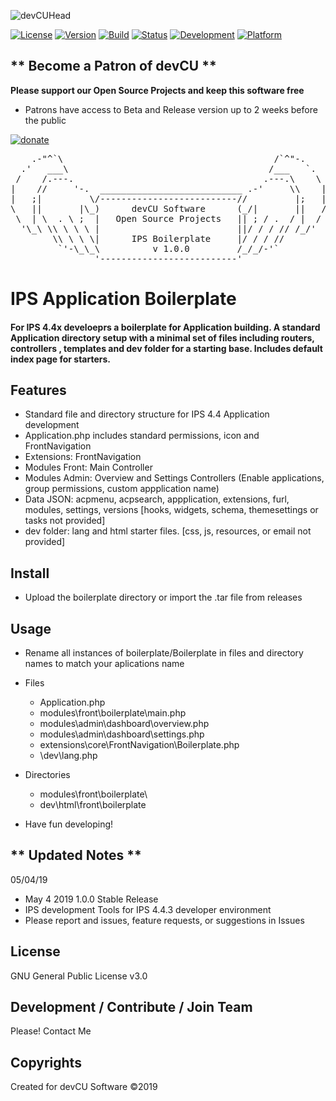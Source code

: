 ![devCUHead](https://www.devcu.net/mediasrc/githubhead_2.gif?V=1.4)

[![License](https://img.shields.io/badge/License-GNUv3-important.svg)](https://github.com/WXdisco/IPS-localWX/blob/master/LICENSE)
[![Version](https://img.shields.io/badge/Version-1.0.0-ff69b4.svg)](https://www.devcu.com/forums/devcu-tracker/)
[![Build](https://img.shields.io/badge/Build-Stable-blueviolet.svg)](https://www.devcu.com/forums/devcu-tracker/)
[![Status](https://img.shields.io/badge/Status-Complete-critical.svg)](https://www.devcu.com/forums/devcu-tracker/)
[![Development](https://img.shields.io/badge/Development-Active-success.svg)](https://www.devcu.com/forums/devcu-tracker/)
[![Platform](https://img.shields.io/badge/Platform-IPS4.4+-blue.svg)](https://www.devcu.com/forums/devcu-tracker/)

## ** Become a Patron of devCU **
	
**Please support our Open Source Projects and keep this software free**

- Patrons have access to Beta and Release version up to 2 weeks before the public

[![donate](https://www.devcu.net/mediasrc/become_a_patron_button.png)](https://www.patreon.com/devcu/)

    
<pre>
    .-"^`\                                        /`^"-.
  .'   ___\                                      /___   `.
 /    /.---.                                    .---.\    \
|    //     '-.  ___________________________ .-'     \\    |
|   ;|         \/--------------------------//         |;   |
\   ||       |\_)      devCU Software      (_/|       ||   /
 \  | \  . \ ;  |   Open Source Projects   || ; / .  / |  /
  '\_\ \\ \ \ \ |                          ||/ / / // /_/'
        \\ \ \ \|      IPS Boilerplate     |/ / / //
         `'-\_\_\          v 1.0.0         /_/_/-'`
                '--------------------------'
</pre>

# IPS Application Boilerplate

#### For IPS 4.4x develoeprs a boilerplate for Application building. A standard Application directory setup with a minimal set of files including routers, controllers , templates and dev folder for a starting base. Includes default index page for starters.

## Features

- Standard file and directory structure for IPS 4.4 Application development
- Application.php includes standard permissions, icon and FrontNavigation
- Extensions: FrontNavigation
- Modules Front: Main Controller
- Modules Admin: Overview and Settings Controllers (Enable applications, group permissions, custom appplication name)
- Data JSON: acpmenu, acpsearch, appplication, extensions, furl, modules, settings, versions [hooks, widgets, schema, themesettings or tasks not provided]
- dev folder: lang and html starter files. [css, js, resources, or email not provided]

## Install

- Upload the boilerplate directory or import the .tar file from releases


## Usage

- Rename all instances of boilerplate/Boilerplate in files and directory names to match your aplications name
- Files
  - Application.php
  - modules\front\boilerplate\main.php
  - modules\admin\dashboard\overview.php
  - modules\admin\dashboard\settings.php
  - extensions\core\FrontNavigation\Boilerplate.php
  - \dev\lang.php

- Directories
  - modules\front\boilerplate\
  - dev\html\front\boilerplate

- Have fun developing!


## ** Updated Notes **

05/04/19

- May 4 2019 1.0.0 Stable Release
- IPS development Tools for IPS 4.4.3 developer environment
- Please report and issues, feature requests, or suggestions in Issues


## License

GNU General Public License v3.0

## Development / Contribute / Join Team

Please! Contact Me

## Copyrights

Created for devCU Software ©2019
